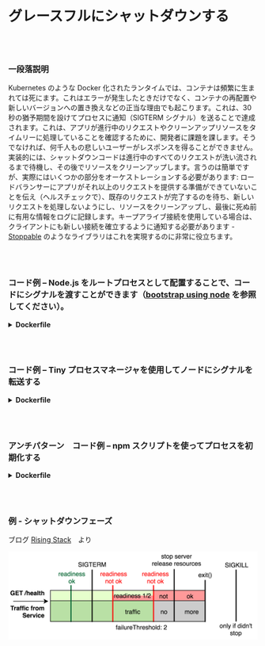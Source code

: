 # グレースフルにシャットダウンする

<br/><br/>

### 一段落説明

Kubernetes のような Docker 化されたランタイムでは、コンテナは頻繁に生まれては死にます。これはエラーが発生したときだけでなく、コンテナの再配置や新しいバージョンへの置き換えなどの正当な理由でも起こります。これは、30秒の猶予期間を設けてプロセスに通知（SIGTERM シグナル）を送ることで達成されます。これは、アプリが進行中のリクエストやクリーンアップリソースをタイムリーに処理していることを確認するために、開発者に課題を課します。そうでなければ、何千人もの悲しいユーザーがレスポンスを得ることができません。実装的には、シャットダウンコードは進行中のすべてのリクエストが洗い流されるまで待機し、その後でリソースをクリーンアップします。言うのは簡単ですが、実際にはいくつかの部分をオーケストレーションする必要があります: ロードバランサーにアプリがそれ以上のリクエストを提供する準備ができていないことを伝え（ヘルスチェックで）、既存のリクエストが完了するのを待ち、新しいリクエストを処理しないようにし、リソースをクリーンアップし、最後に死ぬ前に有用な情報をログに記録します。キープアライブ接続を使用している場合は、クライアントにも新しい接続を確立するように通知する必要があります - [Stoppable](https://github.com/hunterloftis/stoppable) のようなライブラリはこれを実現するのに非常に役立ちます。

<br/><br/>


### コード例 – Node.js をルートプロセスとして配置することで、コードにシグナルを渡すことができます（[bootstrap using node](/sections/docker/bootstrap-using-node.japanese.md) を参照してください）。

<details>

<summary><strong>Dockerfile</strong></summary>

```dockerfile
FROM node:12-slim

# ビルドロジックはここ

CMD ["node", "index.js"]
#この行は Node.js をルートプロセス(PID1)にします。

```

</details>

<br/><br/>

### コード例 – Tiny プロセスマネージャを使用してノードにシグナルを転送する

<details>

<summary><strong>Dockerfile</strong></summary>

```dockerfile
FROM node:12-slim

# ビルドロジックはここ

ENV TINI_VERSION v0.19.0
ADD https://github.com/krallin/tini/releases/download/${TINI_VERSION}/tini /tini
RUN chmod +x /tini
ENTRYPOINT ["/tini", "--"]

CMD ["node", "index.js"]
#これで Node は PID1 として動作する TINI のサブプロセスを実行します。

```

</details>

<br/><br/>

### アンチパターン　コード例 – npm スクリプトを使ってプロセスを初期化する

<details>

<summary><strong>Dockerfile</strong></summary>

```dockerfile
FROM node:12-slim

# ビルドロジックはここ

CMD ["npm", "start"]
#これで、Node は npm のサブプロセスを実行してシグナルを受信しなくなりました。

```

</details>

<br/><br/>

### 例 - シャットダウンフェーズ

ブログ [Rising Stack](https://blog.risingstack.com/graceful-shutdown-node-js-kubernetes/)　より

![alt text](/assets/images/Kubernetes-graceful-shutdown-flowchart.png "The shutdown phases")

